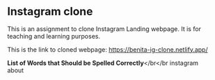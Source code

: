 <h1 style="font-size: 25px;">Instagram clone</h1>


This is an assignment to clone Instagram Landing webpage.
It is for teaching and learning purposes.

This is the link to cloned webpage: https://benita-ig-clone.netlify.app/

**List of Words that Should be Spelled Correctly**</br</br
instagram </br>
about

